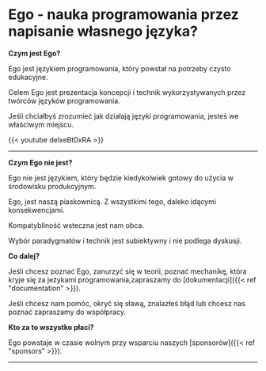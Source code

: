# Ego - nauka programowania przez napisanie własnego języka?

**Czym jest Ego?**

Ego jest językiem programowania, który powstał na potrzeby czysto edukacyjne.

Celem Ego jest prezentacja koncepcji i technik wykorzystywanych przez twórców języków programowania.

Jeśli chciałbyś zrozumieć jak działają języki programowania, jesteś we właściwym miejscu.

{{< youtube delxeBt0xRA >}}

--- 

**Czym Ego nie jest?**

Ego nie jest językiem, który będzie kiedykolwiek gotowy do użycia w środowisku produkcyjnym. 

Ego, jest naszą piaskownicą. Z wszystkimi tego, daleko idącymi konsekwencjami.

Kompatybliność wsteczna jest nam obca.

Wybór paradygmatów i technik jest subiektywny i nie podlega dyskusji.

**Co dalej?**

Jeśli chcesz poznać Ego, zanurzyć się w teorii, poznać mechanikę, która kryje się za jeżykami programowania,zapraszamy do [dokumentacji]({{< ref "documentation" >}}).

Jeśli chcesz nam pomóc, okryć się sławą, znalazłeś błąd lub chcesz nas poznać zapraszamy do współpracy.

**Kto za to wszystko płaci?**

Ego powstaje w czasie wolnym przy wsparciu naszych [sponsorów]({{< ref "sponsors" >}}).

---